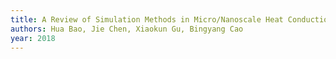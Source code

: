 ```yaml
---
title: A Review of Simulation Methods in Micro/Nanoscale Heat Conduction
authors: Hua Bao, Jie Chen, Xiaokun Gu, Bingyang Cao
year: 2018
---
```


